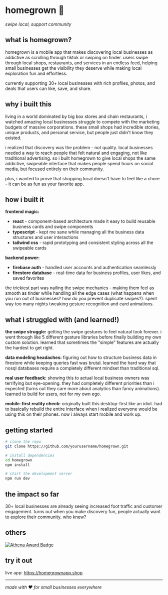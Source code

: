 # homegrown 🌱

*swipe local, support community*

## what is homegrown?

homegrown is a mobile app that makes discovering local businesses as addictive as scrolling through tiktok or swiping on tinder. users swipe through local shops, restaurants, and services in an endless feed, helping small businesses get the visibility they deserve while making local exploration fun and effortless.

currently supporting 30+ local businesses with rich profiles, photos, and deals that users can like, save, and share.

## why i built this

living in a world dominated by big box stores and chain restaurants, i watched amazing local businesses struggle to compete with the marketing budgets of massive corporations. these small shops had incredible stories, unique products, and personal service, but people just didn't know they existed.

i realized that discovery was the problem - not quality. local businesses needed a way to reach people that felt natural and engaging, not like traditional advertising. so i built homegrown to give local shops the same addictive, swipeable interface that makes people spend hours on social media, but focused entirely on their community.

plus, i wanted to prove that shopping local doesn't have to feel like a chore - it can be as fun as your favorite app.

## how i built it

**frontend magic:**
- **react** - component-based architecture made it easy to build reusable business cards and swipe components
- **typescript** - kept me sane while managing all the business data structures and user interactions  
- **tailwind css** - rapid prototyping and consistent styling across all the swipeable cards

**backend power:**
- **firebase auth** - handled user accounts and authentication seamlessly
- **firestore database** - real-time data for business profiles, user likes, and saved favorites

the trickiest part was nailing the swipe mechanics - making them feel as smooth as tinder while handling all the edge cases (what happens when you run out of businesses? how do you prevent duplicate swipes?). spent way too many nights tweaking gesture recognition and card animations.

## what i struggled with (and learned!)

**the swipe struggle:** getting the swipe gestures to feel natural took forever. i went through like 5 different gesture libraries before finally building my own custom solution. learned that sometimes the "simple" features are actually the hardest to get right.

**data modeling headaches:** figuring out how to structure business data in firestore while keeping queries fast was brutal. learned the hard way that nosql databases require a completely different mindset than traditional sql.

**real user feedback:** showing this to actual local business owners was terrifying but eye-opening. they had completely different priorities than i expected (turns out they care more about analytics than fancy animations). learned to build for users, not for my own ego.

**mobile-first reality check:** originally built this desktop-first like an idiot. had to basically rebuild the entire interface when i realized everyone would be using this on their phones. now i always start mobile and work up.

## getting started

```bash
# clone the repo
git clone https://github.com/yourusername/homegrown.git

# install dependencies  
cd homegrown
npm install

# start the development server
npm run dev
```

## the impact so far

30+ local businesses are already seeing increased foot traffic and customer engagement. turns out when you make discovery fun, people actually want to explore their community. who knew? 

## others

[![Athena Award Badge](https://img.shields.io/endpoint?url=https%3A%2F%2Faward.athena.hackclub.com%2Fapi%2Fbadge)](https://award.athena.hackclub.com?utm_source=readme)

## try it out

live app: https://homegrownapp.shop

---

*made with ❤️ for small businesses everywhere*
